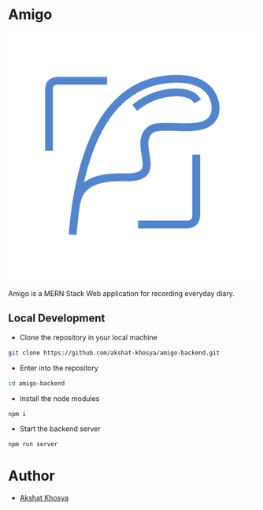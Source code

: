 # Amigo

<p align="center">

<img src="https://raw.githubusercontent.com/akshatmittal61/amigo/master/public/images/favicon.png" alt="Amigo" />

</p>

Amigo is a MERN Stack Web application for recording everyday diary.

## Local Development

-   Clone the repository in your local machine

```sh
git clone https://github.com/akshat-khosya/amigo-backend.git
```

-   Enter into the repository

```sh
cd amigo-backend
```

-   Install the node modules

```sh
npm i
```

-   Start the backend  server

```sh
npm run server
```

# Author

- [Akshat Khosya](https://github.com/akshat-khoysa)
